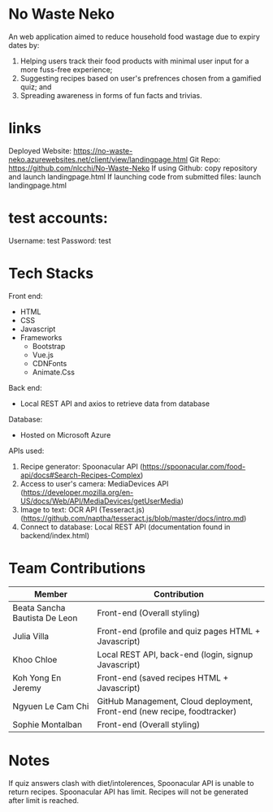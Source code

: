# No Waste Neko
An web application aimed to reduce household food wastage due to expiry dates by:
1. Helping users track their food products with minimal user input for a more fuss-free experience;
2. Suggesting recipes based on user's prefrences chosen from a gamified quiz; and
3. Spreading awareness in forms of fun facts and trivias.

# links
Deployed Website: https://no-waste-neko.azurewebsites.net/client/view/landingpage.html
Git Repo: https://github.com/nlcchi/No-Waste-Neko
If using Github: copy repository and launch landingpage.html
If launching code from submitted files: launch landingpage.html

# test accounts:
Username: test
Password: test

# Tech Stacks
Front end:
- HTML
- CSS
- Javascript
- Frameworks
  - Bootstrap
  - Vue.js
  - CDNFonts
  - Animate.Css

Back end:
- Local REST API and axios to retrieve data from database

Database:
- Hosted on Microsoft Azure 

APIs used:
1. Recipe generator: Spoonacular API (https://spoonacular.com/food-api/docs#Search-Recipes-Complex)
2. Access to user's camera: MediaDevices API (https://developer.mozilla.org/en-US/docs/Web/API/MediaDevices/getUserMedia)
3. Image to text: OCR API (Tesseract.js) (https://github.com/naptha/tesseract.js/blob/master/docs/intro.md)
4. Connect to database: Local REST API (documentation found in backend/index.html)

# Team Contributions
| Member  | Contribution |
| ------------- | ------------- |
| Beata Sancha Bautista De Leon  |  Front-end (Overall styling)  |
| Julia Villa  | Front-end (profile and quiz pages HTML + Javascript)  |
| Khoo Chloe  | Local REST API, back-end (login, signup Javascript)  |
| Koh Yong En Jeremy  | Front-end (saved recipes HTML + Javascript)  |
| Ngyuen Le Cam Chi  | GitHub Management, Cloud deployment, Front-end (new recipe, foodtracker)  |
| Sophie Montalban  | Front-end (Overall styling)  |

# Notes
If quiz answers clash with diet/intolerences, Spoonacular API is unable to return recipes.
Spoonacular API has limit. Recipes will not be generated after limit is reached.
